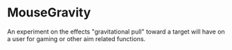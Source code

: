 # MouseGravity  
An experiment on the effects "gravitational pull" toward a target will have on a user for gaming or other aim related functions.  
